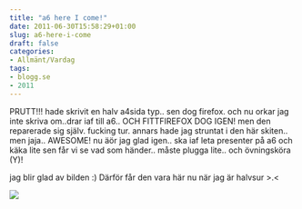 ```yaml
---
title: "a6 here I come!"
date: 2011-06-30T15:58:29+01:00
slug: a6-here-i-come
draft: false
categories:
- Allmänt/Vardag
tags:
- blogg.se
- 2011
---
```

PRUTT!!! hade skrivit en halv a4sida typ.. sen dog firefox. och nu orkar jag inte skriva om..drar iaf till a6.. OCH FITTFIREFOX DOG IGEN! men den reparerade sig själv. fucking tur. annars hade jag struntat i den här skiten.. men jaja.. AWESOME! nu äör jag glad igen.. ska iaf leta presenter på a6 och käka lite sen får vi se vad som händer.. måste plugga lite.. och övningsköra (Y)!  
  
  
jag blir glad av bilden :) Därför får den vara här nu när jag är halvsur >.<  
  
![](/assets/images/blogg.se/chinchilla-patchouli_155230760.jpg)